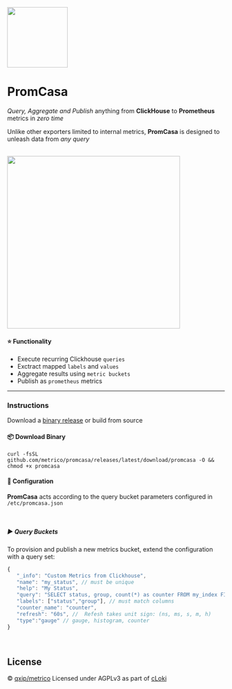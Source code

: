 <img src="https://user-images.githubusercontent.com/1423657/153759243-d950b5fa-d2a7-49b7-894c-cfd9c9531f82.png" width=140 />

# PromCasa

 _Query, Aggregate and Publish_ anything from **ClickHouse** to **Prometheus** metrics in _zero time_
 
 Unlike other exporters limited to internal metrics, **PromCasa** is designed to unleash data from *any query* 

<br />

<img src="https://user-images.githubusercontent.com/1423657/153759412-bab0e246-4770-4fe4-b301-f48113c6b9d7.png" width=400 />


#### :star: Functionality

- Execute recurring Clickhouse `queries`
- Exctract mapped `labels` and `values`
- Aggregate results using `metric buckets`
- Publish as `prometheus` metrics

---

### Instructions
Download a [binary release](https://github.com/metrico/promcasa/releases/) or build from source


#### 📦 Download Binary
```
curl -fsSL github.com/metrico/promcasa/releases/latest/download/promcasa -O && chmod +x promcasa
```

#### :page_facing_up:	Configuration

**PromCasa** acts according to the query bucket parameters configured in `/etc/promcasa.json`

<br>

##### ▶️ Query Buckets
To provision and publish a new metrics bucket, extend the configuration with a query set:
```javascript
{
   "_info": "Custom Metrics from Clickhouse",
   "name": "my_status", // must be unique
   "help": "My Status",
   "query": "SELECT status, group, count(*) as counter FROM my_index FINAL PREWHERE (datetime >= toDateTime(now()-60)) AND (datetime < toDateTime(now()) ) group by status, group",
   "labels": ["status","group"], // must match columns
   "counter_name": "counter",
   "refresh": "60s", //  Refesh takes unit sign: (ns, ms, s, m, h)
   "type":"gauge" // gauge, histogram, counter
}
```
<br>

## License
 ©️ [qxip/metrico](https://metrico.in) Licensed under AGPLv3 as part of [cLoki](https://cloki.org)
